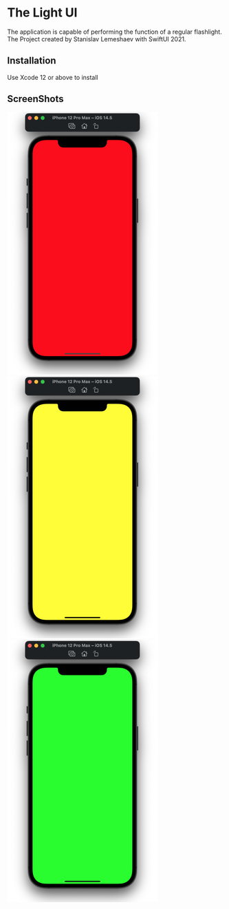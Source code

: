 # The Light UI

The application is capable of performing the function of a regular flashlight. The Project created by Stanislav Lemeshaev with SwiftUI 2021.

## Installation

Use Xcode 12 or above to install

## ScreenShots
![Red Screen](https://github.com/slemeshaev/TheLight/blob/develop/TheLight/Utilities/Screenshots/1.RedScreen.png?raw=true)
![Yellow Screen](https://github.com/slemeshaev/TheLight/blob/develop/TheLight/Utilities/Screenshots/2.YellowScreen.png?raw=true)
![Green Screen](https://github.com/slemeshaev/TheLight/blob/develop/TheLight/Utilities/Screenshots/3.GreenScreen.png?raw=true)
